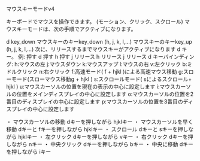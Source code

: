 マウスキーモードv4

キーボードでマウスを操作できます。 (モーション、クリック、スクロール)
マウスキーモードは、次の手順でアクティブになります。

d key_down
マウスキーのキーkey_down (h, j, k, l,...)
マウスキーのキーkey_up (h, j, k, l,...)
次に、リリースするまでマウスキーがアクティブになります d キー。
例:
押す d
押す h
押す j
リリース h
リリース j
リリース d
キーバインディング:
h:マウスの左
j:マウスダウン
k:マウスアップ
l:マウスの右
v:左クリック
b:ミドルクリック
n:右クリック
f:高速モード( f + hjkl )による高速マウス移動
g:スローモード(スローマウス移動g + hjkl )
s:スクロールモード( sによるスクロール+ hjkl )
u:マウスカーソルの位置を現在の表示の中心に設定します
i:マウスカーソルの位置をメインディスプレイの中心に設定します
o:マウスカーソルの位置を2番目のディスプレイの中心に設定します
p:マウスカーソルの位置を3番目のディスプレイの中心に設定します

・ マウスカーソルの移動
dキーを押しながら hjklキー
・ マウスカーソルを早く移動
dキーと fキーを押しながら hjklキー
・ スクロール
dキーと sキーを押しながら hjklキー
・ 左クリック
dキーを押しながら vキー
・ 右クリック
dキーを押しながら nキー
・ 中央クリック
dキーを押しながら bキー
・ 中央に移動
dキーを押しながら iキー
